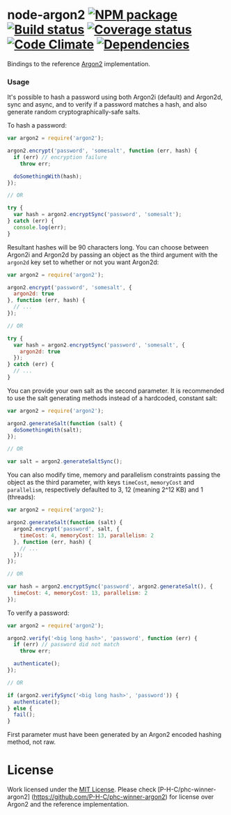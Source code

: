 # node-argon2 [![NPM package][npm-image]][npm-url] [![Build status][travis-image]][travis-url] [![Coverage status][coveralls-image]][coveralls-url] [![Code Climate][codeclimate-image]][codeclimate-url] [![Dependencies][david-dm-image]][david-dm-url]
Bindings to the  reference [Argon2](https://github.com/P-H-C/phc-winner-argon2)
implementation.

### Usage
It's possible to hash a password using both Argon2i (default) and Argon2d, sync
and async, and to verify if a password matches a hash, and also generate random
cryptographically-safe salts.

To hash a password:
```js
var argon2 = require('argon2');

argon2.encrypt('password', 'somesalt', function (err, hash) {
  if (err) // encryption failure
    throw err;

  doSomethingWith(hash);
});

// OR

try {
  var hash = argon2.encryptSync('password', 'somesalt');
} catch (err) {
  console.log(err);
}
```
Resultant hashes will be 90 characters long. You can choose between Argon2i and
Argon2d by passing an object as the third argument with the `argon2d` key set to
whether or not you want Argon2d:
```js
var argon2 = require('argon2');

argon2.encrypt('password', 'somesalt', {
  argon2d: true
}, function (err, hash) {
  // ...
});

// OR

try {
  var hash = argon2.encryptSync('password', 'somesalt', {
    argon2d: true
  });
} catch (err) {
  // ...
}
```

You can provide your own salt as the second parameter. It is recommended to use
the salt generating methods instead of a hardcoded, constant salt:
```js
var argon2 = require('argon2');

argon2.generateSalt(function (salt) {
  doSomethingWith(salt);
});

// OR

var salt = argon2.generateSaltSync();
```

You can also modify time, memory and parallelism constraints passing the object
as the third parameter, with keys `timeCost`, `memoryCost` and `parallelism`,
respectively defaulted to 3, 12 (meaning 2^12 KB) and 1 (threads):
```js
var argon2 = require('argon2');

argon2.generateSalt(function (salt) {
  argon2.encrypt('password', salt, {
    timeCost: 4, memoryCost: 13, parallelism: 2
  }, function (err, hash) {
    // ...
  });
});

// OR

var hash = argon2.encryptSync('password', argon2.generateSalt(), {
  timeCost: 4, memoryCost: 13, parallelism: 2
});
```

To verify a password:
```js
var argon2 = require('argon2');

argon2.verify('<big long hash>', 'password', function (err) {
  if (err) // password did not match
    throw err;

  authenticate();
});

// OR

if (argon2.verifySync('<big long hash>', 'password')) {
  authenticate();
} else {
  fail();
}
```
First parameter must have been generated by an Argon2 encoded hashing method,
not raw.

# License
Work licensed under the [MIT License](LICENSE). Please check
[P-H-C/phc-winner-argon2] (https://github.com/P-H-C/phc-winner-argon2) for
license over Argon2 and the reference implementation.

[npm-image]: https://img.shields.io/npm/v/argon2.svg?style=flat-square
[npm-url]: https://www.npmjs.com/package/argon2
[travis-image]: https://img.shields.io/travis/ranisalt/node-argon2.svg?style=flat-square
[travis-url]: https://travis-ci.org/ranisalt/node-argon2
[coveralls-image]: https://img.shields.io/coveralls/ranisalt/node-argon2.svg?style=flat-square
[coveralls-url]: https://coveralls.io/github/ranisalt/node-argon2
[codeclimate-image]: https://img.shields.io/codeclimate/github/ranisalt/node-argon2.svg?style=flat-square
[codeclimate-url]: https://codeclimate.com/github/ranisalt/node-argon2
[david-dm-image]: https://img.shields.io/david/ranisalt/node-argon2.svg?style=flat-square
[david-dm-url]: https://david-dm.org/ranisalt/node-argon2
